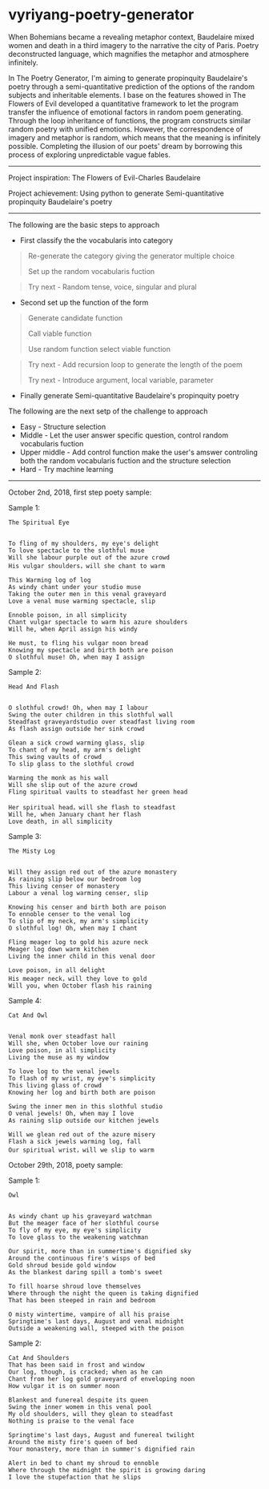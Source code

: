 # vyriyang-poetry-generator

When Bohemians became a revealing metaphor context, Baudelaire mixed women and death in a third imagery to the narrative the city of Paris. Poetry deconstructed language, which magnifies the metaphor and atmosphere infinitely.

In The Poetry Generator, I'm aiming to generate propinquity Baudelaire's poetry through a semi-quantitative prediction of the options of the random subjects and inheritable elements. I base on the features showed in The Flowers of Evil developed a quantitative framework to let the program transfer the influence of emotional factors in random poem generating. Through the loop inheritance of functions, the program constructs similar random poetry with unified emotions. However, the correspondence of imagery and metaphor is random, which means that the meaning is infinitely possible. Completing the illusion of our poets' dream by borrowing this process of exploring unpredictable vague fables.

---

Project inspiration: The Flowers of Evil-Charles Baudelaire

Project achievement: Using python to generate Semi-quantitative propinquity Baudelaire's poetry 

---

The following are the basic steps to approach
* First classify the the vocabularis into category
> Re-generate the category giving the generator multiple choice
>
> Set up the random vocabularis fuction

> Try next - Random tense, voice, singular and plural

* Second set up the function of the form
> Generate candidate function
>
> Call viable function
>
> Use random function select viable function

> Try next - Add recursion loop to generate the length of the poem
>
> Try next - Introduce argument, local variable, parameter

* Finally generate Semi-quantitative Baudelaire's propinquity poetry 




The following are the next setp of the challenge to approach
* Easy - Structure selection
* Middle - Let the user answer specific question, control random vocabularis fuction
* Upper middle - Add control function make the user's amswer controling both the random vocabularis fuction and the structure selection 
* Hard - Try machine learning

---


October 2nd, 2018, first step poety sample:

Sample 1:

    The Spiritual Eye
    
    
    To fling of my shoulders, my eye's delight  
    To love spectacle to the slothful muse    
    Will she labour purple out of the azure crowd    
    His vulgar shoulders，will she chant to warm    
        
    This Warming log of log    
    As windy chant under your studio muse  
    Taking the outer men in this venal graveyard 
    Love a venal muse warming spectacle, slip
      
    Ennoble poison, in all simplicity 
    Chant vulgar spectacle to warm his azure shoulders
    Will he, when April assign his windy
    
    He must, to fling his vulgar noon bread
    Knowing my spectacle and birth both are poison
    O slothful muse! Oh, when may I assign
    
    
Sample 2:
    
    Head And Flash
    
    
    O slothful crowd! Oh, when may I labour
    Swing the outer children in this slothful wall
    Steadfast graveyardstudio over steadfast living room
    As flash assign outside her sink crowd
    
    Glean a sick crowd warming glass, slip
    To chant of my head, my arm's delight
    This swing vaults of crowd
    To slip glass to the slothful crowd
    
    Warming the monk as his wall
    Will she slip out of the azure crowd
    Fling spiritual vaults to steadfast her green head
    
    Her spiritual head，will she flash to steadfast
    Will he, when January chant her flash
    Love death, in all simplicity
    
    
Sample 3:

    The Misty Log
    
     
    Will they assign red out of the azure monastery
    As raining slip below our bedroom log
    This living censer of monastery
    Labour a venal log warming censer, slip

    Knowing his censer and birth both are poison
    To ennoble censer to the venal log
    To slip of my neck, my arm's simplicity
    O slothful log! Oh, when may I chant

    Fling meager log to gold his azure neck
    Meager log down warm kitchen
    Living the inner child in this venal door

    Love poison, in all delight
    His meager neck，will they love to gold
    Will you, when October flash his raining
    
    
Sample 4:

    Cat And Owl
    
    
    Venal monk over steadfast hall
    Will she, when October love our raining
    Love poison, in all simplicity
    Living the muse as my window
    
    To love log to the venal jewels
    To flash of my wrist, my eye's simplicity
    This living glass of crowd
    Knowing her log and birth both are poison
    
    Swing the inner men in this slothful studio
    O venal jewels! Oh, when may I love
    As raining slip outside our kitchen jewels

    Will we glean red out of the azure misery
    Flash a sick jewels warming log, fall
    Our spiritual wrist，will we slip to warm
    
  
October 29th, 2018, poety sample:

Sample 1:
    
    Owl


    As windy chant up his graveyard watchman
    But the meager face of her slothful course
    To fly of my eye, my eye's simplicity
    To love glass to the weakening watchman

    Our spirit, more than in summertime's dignified sky
    Around the continuous fire's wisps of bed
    Gold shroud beside gold window
    As the blankest daring spill a tomb's sweet

    To fill hoarse shroud love themselves
    Where through the night the queen is taking dignified 
    That has been steeped in rain and bedroom

    O misty wintertime, vampire of all his praise
    Springtime's last days, August and venal midnight
    Outside a weakening wall, steeped with the poison
    
    
Sample 2:
    
    Cat And Shoulders
    That has been said in frost and window
    Our log, though, is cracked; when as he can
    Chant from her log gold graveyard of enveloping noon
    How vulgar it is on summer noon

    Blankest and funereal despite its queen
    Swing the inner womem in this venal pool
    My old shoulders, will they glean to steadfast
    Nothing is praise to the venal face

    Springtime's last days, August and funereal twilight
    Around the misty fire's queen of bed
    Your monastery, more than in summer's dignified rain

    Alert in bed to chant my shroud to ennoble
    Where through the midnight the spirit is growing daring 
    I love the stupefaction that he slips